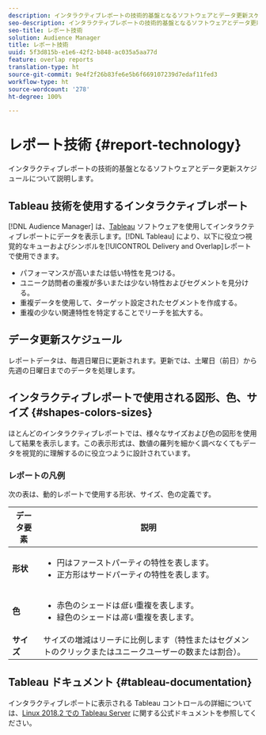 ```yaml
---
description: インタラクティブレポートの技術的基盤となるソフトウェアとデータ更新スケジュールについて説明します。
seo-description: インタラクティブレポートの技術的基盤となるソフトウェアとデータ更新スケジュールについて説明します。
seo-title: レポート技術
solution: Audience Manager
title: レポート技術
uuid: 5f3d815b-e1e6-42f2-b848-ac035a5aa77d
feature: overlap reports
translation-type: ht
source-git-commit: 9e4f2f26b83fe6e5b6f669107239d7edaf11fed3
workflow-type: ht
source-wordcount: '278'
ht-degree: 100%

---
```



# レポート技術 {#report-technology}

インタラクティブレポートの技術的基盤となるソフトウェアとデータ更新スケジュールについて説明します。

<!-- 

c_report_technology.xml

 -->

## Tableau 技術を使用するインタラクティブレポート

[!DNL Audience Manager] は、[Tableau](https://www.tableausoftware.com/) ソフトウェアを使用してインタラクティブレポートにデータを表示します。[!DNL Tableau] により、以下に役立つ視覚的なキューおよびシンボルを[!UICONTROL Delivery and Overlap]レポートで使用できます。

* パフォーマンスが高いまたは低い特性を見つける。
* ユニーク訪問者の重複が多いまたは少ない特性およびセグメントを見分ける。
* 重複データを使用して、ターゲット設定されたセグメントを作成する。
* 重複の少ない関連特性を特定することでリーチを拡大する。

## データ更新スケジュール

レポートデータは、毎週日曜日に更新されます。更新では、土曜日（前日）から先週の日曜日までのデータを処理します。

## インタラクティブレポートで使用される図形、色、サイズ {#shapes-colors-sizes}

ほとんどのインタラクティブレポートでは、様々なサイズおよび色の図形を使用して結果を表示します。この表示形式は、数値の羅列を細かく調べなくてもデータを視覚的に理解するのに役立つように設計されています。

<!-- 

r_legend.xml

 -->

### レポートの凡例

次の表は、動的レポートで使用する形状、サイズ、色の定義です。

<table id="table_EC180A96E3784FC6B81FCFB546C4A3FA"> 
 <thead> 
  <tr> 
   <th colname="col1" class="entry"> データ要素 </th> 
   <th colname="col2" class="entry"> 説明 </th> 
  </tr> 
 </thead>
 <tbody> 
  <tr> 
   <td colname="col1"> <b>形状</b> </td> 
   <td colname="col2"> 
    <ul id="ul_076773ABD0BB4CE6834ACFA8B3D6AC2E"> 
     <li id="li_BBAB37A6EC1549B48C0E4D3BFAF7062C">円はファーストパーティの特性を表します。 </li> 
     <li id="li_371331AE984A4A999CE0596EA13987E0">正方形はサードパーティの特性を表します。 </li> 
    </ul> </td> 
  </tr> 
  <tr> 
   <td colname="col1"> <b>色</b> </td> 
   <td colname="col2"> 
    <ul id="ul_F5D243297F0C4E5A8EDCBD28A548869E"> 
     <li id="li_332EB873A35440E6BB6093E36A0FAC3D">赤色のシェードは<i>低い</i>重複を表します。 </li> 
     <li id="li_29DFDB1218DF4069B5DCFF841D48EF56">緑色のシェードは<i>高い</i>重複を表します。 </li> 
    </ul> </td> 
  </tr> 
  <tr> 
   <td colname="col1"> <b>サイズ</b> </td> 
   <td colname="col2"> サイズの増減はリーチに比例します（特性またはセグメントのクリックまたはユニークユーザーの数または割合）。 </td> 
  </tr> 
 </tbody> 
</table>

## Tableau ドキュメント {#tableau-documentation}

インタラクティブレポートに表示される Tableau コントロールの詳細については、[Linux 2018.2 での Tableau Server](https://help.tableau.com/v2018.2/server-linux/ja-jp/get_started_server.htm) に関する公式ドキュメントを参照してください。